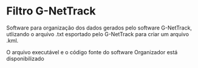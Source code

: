 # Filtro G-NetTrack

Software para organização dos dados gerados pelo software G-NetTrack, utlizando o arquivo .txt esportado pelo G-NetTrack para criar um arquivo .kml.

O arquivo executável e o código fonte do software Organizador está disponibilizado
